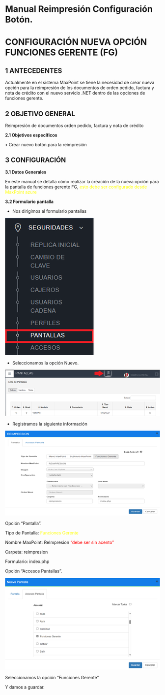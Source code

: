 # Manual Reimpresión Configuración Botón.
# CONFIGURACIÓN NUEVA OPCIÓN FUNCIONES GERENTE (FG)
## 1	ANTECEDENTES

Actualmente en el sistema MaxPoint se tiene la necesidad de crear nueva opción para la reimpresión de los documentos de orden pedido, factura y nota de crédito con el nuevo servicio .NET dentro de las opciones de funciones gerente.

## 2	OBJETIVO GENERAL

Reimpresión de documentos orden pedido, factura y nota de crédito

**2.1	Objetivos específicos**

•	Crear nuevo botón para la reimpresión

## 3	CONFIGURACIÓN

**3.1	Datos Generales**

En este manual se detalla cómo realizar la creación de la nueva opción para la pantalla de funciones gerente FG, <font color="yellow">esto debe ser configurado desde MaxPoint azure</font>

**3.2	Formulario pantalla**

-	Nos dirigimos al formulario pantallas

![Ejemplo de Reimpresion Formulario Pantalla](<Reimpresion Formulario Pantalla.png>)

-	Seleccionamos la opción Nuevo.

![Ejemplo de Reimpresion Seleccionar Opcion Nuevo](<Reimpresion Seleccionar Opcion Nuevo.png>)

-	Registramos la siguiente información 

![Ejemplo de Reimpresion Registramos Informacion](<Reimpresion Registramos Informacion.png>)

Opción “Pantalla”.

Tipo de Pantalla: <font color="yellow">Funciones Gerente</font>

Nombre MaxPoint: ReImpresion 
<font color="red">“debe ser sin acento”</font>

Carpeta: reimpresion

Formulario: index.php

Opción “Accesos Pantallas”.

![Ejemplo de Reimpresion Accesos Pantallas](<Reimpresion Accesos Pantallas.png>)

Seleccionamos la opción “Funciones Gerente”

Y damos a guardar.
